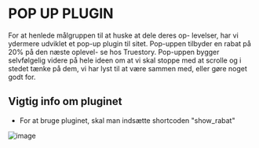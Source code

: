 # POP UP PLUGIN 
For at henlede målgruppen til at huske at dele deres op- levelser, har vi ydermere udviklet et pop-up plugin til sitet. Pop-uppen tilbyder en rabat på 20% på den næste oplevel- se hos Truestory. Pop-uppen bygger selvfølgelig videre på hele ideen om at vi skal stoppe med at scrolle og i stedet tænke på dem, vi har lyst til at være sammen med, eller gøre noget godt for.

## Vigtig info om pluginet
* For at bruge pluginet, skal man indsætte shortcoden "show_rabat"

![image](https://github.com/StineAndersenHolm/storyscaping/blob/main/popup.png)
